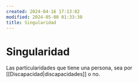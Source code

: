 ```yaml
---
created: 2024-04-16 17:13:02
modified: 2024-05-08 01:33:30
title: Singularidad
---
```


# Singularidad

Las particularidades que tiene una persona, sea por [[Discapacidad|discapacidades]] o no.
